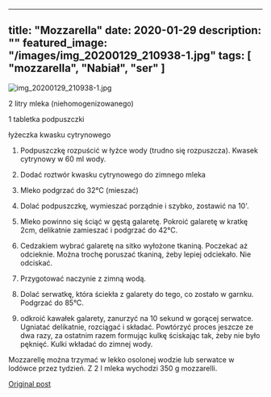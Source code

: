 
---
title: "Mozzarella"
date: 2020-01-29
description: ""
featured_image: "/images/img_20200129_210938-1.jpg"
tags: [ "mozzarella", "Nabiał", "ser" ]
---

<!-- Number 18 -->

![img_20200129_210938-1.jpg](/statystycznakuchnia/images/img_20200129_210938-1.jpg)

2 litry mleka (niehomogenizowanego)

1 tabletka podpuszczki

łyżeczka kwasku cytrynowego

 1. Podpuszczkę rozpuścić w łyżce wody (trudno się rozpuszcza). Kwasek cytrynowy w 60 ml wody.

 2. Dodać roztwór kwasku cytrynowego do zimnego mleka

 3. Mleko podgrzać do 32°C (mieszać)

 4. Dolać podpuszczkę, wymieszać porządnie i szybko, zostawić na 10'.

 5. Mleko powinno się ściąć w gęstą galaretę. Pokroić galaretę w kratkę 2cm, delikatnie zamieszać i podgrzać do 42°C.

 6. Cedzakiem wybrać galaretę na sitko wyłożone tkaniną. Poczekać aż odcieknie. Można trochę poruszać tkaniną, żeby lepiej odciekało. Nie odciskać.

 6. Przygotować naczynie z zimną wodą.

 7. Dolać serwatkę, która ściekła z galarety do tego, co zostało w garnku. Podgrzać do 85°C.
 
 8. odkroić kawałek galarety, zanurzyć na 10 sekund w gorącej serwatce. Ugniatać delikatnie, rozciągać i składać. Powtórzyć proces jeszcze ze dwa razy, za ostatnim razem formując kulkę ściskając tak, żeby nie było pęknięć. Kulki wkładać do zimnej wody.

Mozzarellę można trzymać w lekko osolonej wodzie lub serwatce w lodówce przez tydzień. Z 2 l mleka wychodzi 350 g mozzarelli.



[Original post](https://statystycznakuchnia.wordpress.com/2020/01/29/mozzarella/)



